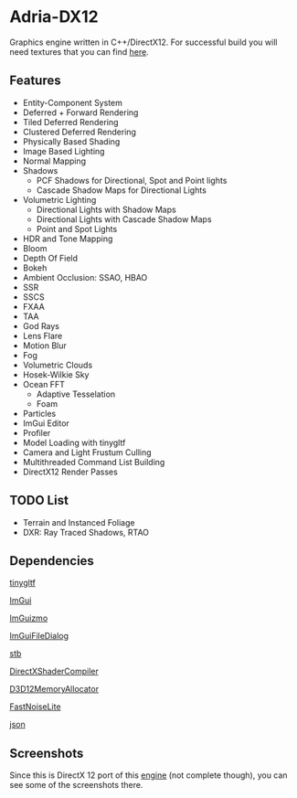 # Adria-DX12

Graphics engine written in C++/DirectX12. For successful build you will need textures that you can find [here](https://github.com/mateeeeeee/Adria-DX11/releases/tag/1.0).
## Features
* Entity-Component System
* Deferred + Forward Rendering 
* Tiled Deferred Rendering 
* Clustered Deferred Rendering
* Physically Based Shading
* Image Based Lighting
* Normal Mapping
* Shadows
    - PCF Shadows for Directional, Spot and Point lights
    - Cascade Shadow Maps for Directional Lights
* Volumetric Lighting
    - Directional Lights with Shadow Maps
    - Directional Lights with Cascade Shadow Maps
    - Point and Spot Lights 
* HDR and Tone Mapping
* Bloom
* Depth Of Field
* Bokeh
* Ambient Occlusion: SSAO, HBAO
* SSR
* SSCS
* FXAA
* TAA
* God Rays
* Lens Flare
* Motion Blur
* Fog
* Volumetric Clouds
* Hosek-Wilkie Sky
* Ocean FFT
    - Adaptive Tesselation
    - Foam
* Particles
* ImGui Editor
* Profiler
* Model Loading with tinygltf
* Camera and Light Frustum Culling
* Multithreaded Command List Building
* DirectX12 Render Passes

## TODO List
* Terrain and Instanced Foliage
* DXR: Ray Traced Shadows, RTAO


## Dependencies
[tinygltf](https://github.com/syoyo/tinygltf)

[ImGui](https://github.com/ocornut/imgui)

[ImGuizmo](https://github.com/CedricGuillemet/ImGuizmo)

[ImGuiFileDialog](https://github.com/aiekick/ImGuiFileDialog)

[stb](https://github.com/nothings/stb)

[DirectXShaderCompiler](https://github.com/microsoft/DirectXShaderCompiler)

[D3D12MemoryAllocator](https://github.com/GPUOpen-LibrariesAndSDKs/D3D12MemoryAllocator)

[FastNoiseLite](https://github.com/Auburn/FastNoiseLite)

[json](https://github.com/nlohmann/json)

## Screenshots

Since this is DirectX 12 port of this [engine](https://github.com/mate286/Adria-DX11)
(not complete though), you can see some of the screenshots there.

